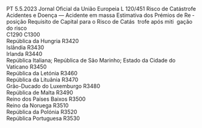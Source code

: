 PT  5.5.2023 Jornal Oficial da União Europeia L 120/451
 Risco de Catástrofe Acidentes e Doença — Acidente em 
massa  Estimativa dos 
Prémios de Re ­
posição  Requisito de 
Capital para o 
Risco de Catás ­
trofe após miti ­
gação do risco  
C1290  C1300  
República da Hungria  R3420  
Islândia  R3430  
Irlanda  R3440  
República Italiana; República de São Marinho; Estado 
da Cidade do Vaticano  R3450  
República da Letónia  R3460  
República da Lituânia  R3470  
Grão-Ducado do Luxemburgo  R3480  
República de Malta  R3490  
Reino dos Países Baixos  R3500  
Reino da Noruega  R3510  
República da Polónia  R3520  
República Portuguesa  R3530